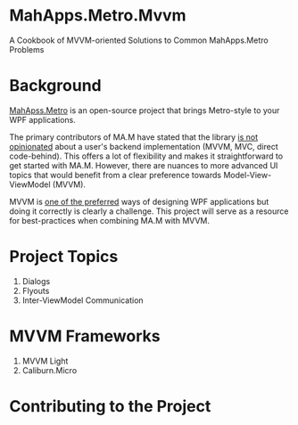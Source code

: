 # MahApps.Metro.Mvvm
A Cookbook of MVVM-oriented Solutions to Common MahApps.Metro Problems

# Background 
[MahApss.Metro](http://mahapps.com/) is an open-source project that brings Metro-style to your WPF applications.

The primary contributors of MA.M have stated that the library [is not opinionated](https://github.com/MahApps/MahApps.Metro/issues/999) about a user's backend implementation (MVVM, MVC, direct code-behind). This offers a lot of flexibility and makes it straightforward to get started with MA.M. However, there are nuances to more advanced UI topics that would benefit from a clear preference towards Model-View-ViewModel (MVVM).

MVVM is [one of the preferred](https://msdn.microsoft.com/en-us/magazine/dd419663.aspx#id0090016) ways of designing WPF applications but doing it correctly is clearly a challenge. This project will serve as a resource for best-practices when combining MA.M with MVVM.

# Project Topics
1. Dialogs
2. Flyouts
3. Inter-ViewModel Communication
 
# MVVM Frameworks
1. MVVM Light
2. Caliburn.Micro

# Contributing to the Project

